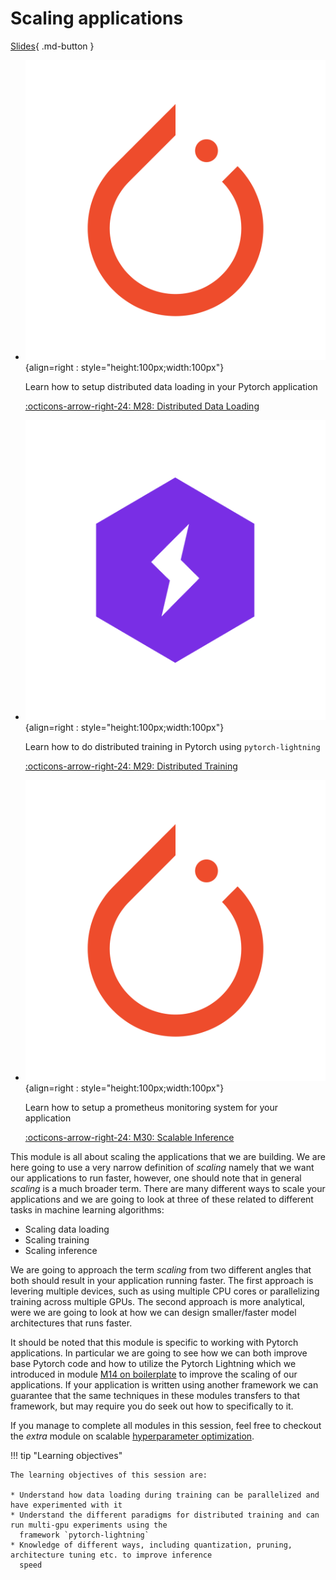 # Scaling applications

[Slides](../slides/ScalingApplications.pdf){ .md-button }

<div class="grid cards" markdown>

- ![](../figures/icons/pytorch.png){align=right : style="height:100px;width:100px"}

    Learn how to setup distributed data loading in your Pytorch application

    [:octicons-arrow-right-24: M28: Distributed Data Loading](data_loading.md)

- ![](../figures/icons/lightning.png){align=right : style="height:100px;width:100px"}

    Learn how to do distributed training in Pytorch using `pytorch-lightning`

    [:octicons-arrow-right-24: M29: Distributed Training](distributed_training.md)

- ![](../figures/icons/pytorch.png){align=right : style="height:100px;width:100px"}

    Learn how to setup a prometheus monitoring system for your application

    [:octicons-arrow-right-24: M30: Scalable Inference](inference.md)

</div>

This module is all about scaling the applications that we are building. We are here going to use a very narrow
definition of *scaling* namely that we want our applications to run faster, however, one should note that in general
*scaling* is a much broader term. There are many different ways to scale your applications and we are going to look at
three of these related to different tasks in machine learning algorithms:

- Scaling data loading
- Scaling training
- Scaling inference

We are going to approach the term *scaling* from two different angles that both should result in your application
running faster. The first approach is levering multiple devices, such as using multiple CPU cores or parallelizing
training across multiple GPUs. The second approach is more analytical, were we are going to look at how we can
design smaller/faster model architectures that runs faster.

It should be noted that this module is specific to working with Pytorch applications. In particular we are going to see
how we can both improve base Pytorch code and how to utilize the Pytorch Lightning which we introduced in module
[M14 on boilerplate](../s4_debugging_and_logging/boilerplate.md) to improve the scaling of our applications. If your
application is written using another framework we can guarantee that the same techniques in these modules transfers to
that framework, but may require you do seek out how to specifically to it.

If you manage to complete all modules in this session, feel free to checkout the *extra* module on scalable
[hyperparameter optimization](../s10_extra/hyperparameters.md).

!!! tip "Learning objectives"

    The learning objectives of this session are:

    * Understand how data loading during training can be parallelized and have experimented with it
    * Understand the different paradigms for distributed training and can run multi-gpu experiments using the
      framework `pytorch-lightning`
    * Knowledge of different ways, including quantization, pruning, architecture tuning etc. to improve inference
      speed
